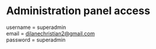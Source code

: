 # Administration panel access

username = superadmin \
email = <dilanechristian2@gmail.com> \
password = superadmin
